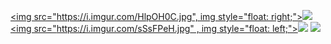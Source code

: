
[<img src="https://i.imgur.com/HlpOH0C.jpg", img style="float: right;">](https://payhip.com/BlunderHunter)[<img src="https://i.imgur.com/GNoJdNN.jpg">](FAQ.md)
[<img src="https://i.imgur.com/sSsFPeH.jpg" , img style="float: left;">](https://www.youtube.com/channel/UC8v7NiZJeArSb03ukf86bKA)[<img src="https://i.imgur.com/5w9Ynsj.png">](https://www.twitch.tv/blunderhunter)
[<img src="https://i.imgur.com/khmrS9G.jpg">](https://twitter.com/BlunderHunter1)
